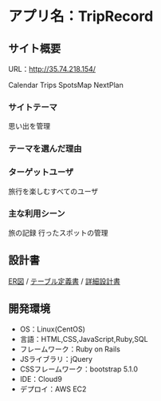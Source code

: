 # アプリ名：TripRecord

## サイト概要
URL：http://35.74.218.154/


Calendar
Trips
SpotsMap
NextPlan

### サイトテーマ
思い出を管理

### テーマを選んだ理由


### ターゲットユーザ
旅行を楽しむすべてのユーザ

 ### 主な利用シーン
旅の記録
行ったスポットの管理

## 設計書
[ER図](https://app.diagrams.net/#G1ylomhG7nYx_e5KG0CbclFeb5HNxgQprr) / [テーブル定義書](https://docs.google.com/spreadsheets/d/1hLuMdZnioaDslFLZJwX5MK94ertT4vPqRXTjF74PeeY/edit#gid=627259186) / [詳細設計書](https://docs.google.com/spreadsheets/d/1-MZMoY2JMaQKvRG5hZco7MXmpdh6HCVmLuvve5PP7Kk/edit#gid=0)

## 開発環境
- OS：Linux(CentOS)
- 言語：HTML,CSS,JavaScript,Ruby,SQL
- フレームワーク：Ruby on Rails
- JSライブラリ：jQuery
- CSSフレームワーク：bootstrap 5.1.0
- IDE：Cloud9
- デプロイ：AWS EC2

